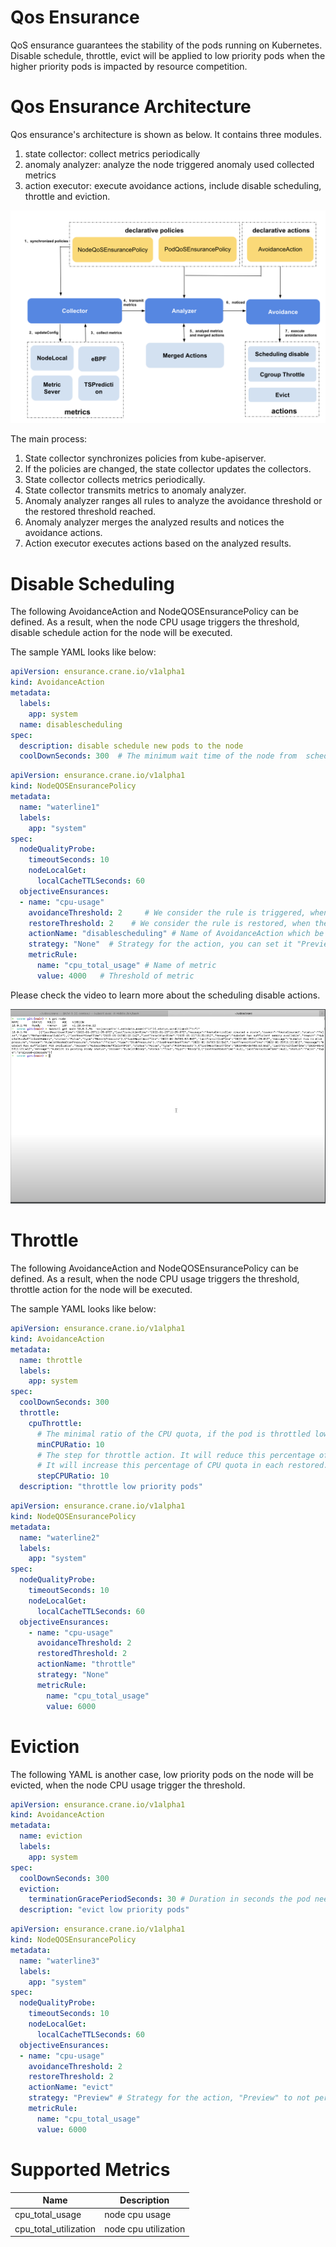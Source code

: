 # Qos Ensurance
QoS ensurance guarantees the stability of the pods running on Kubernetes.
Disable schedule, throttle, evict will be applied to low priority pods when the higher priority pods is impacted by resource competition.

# Qos Ensurance Architecture
Qos ensurance's architecture is shown as below. It contains three modules.
1. state collector: collect metrics periodically
2. anomaly analyzer: analyze the node triggered anomaly used collected metrics
3. action executor: execute avoidance actions, include disable scheduling, throttle and eviction.

<div align="center"><img src="../images/crane-qos-ensurance.png" style="width:900px;" /></div>

The main process:
1. State collector synchronizes policies from kube-apiserver.
2. If the policies are changed, the state collector updates the collectors.
3. State collector collects metrics periodically.
4. State collector transmits metrics to anomaly analyzer.
5. Anomaly analyzer ranges all rules to analyze the avoidance threshold or the restored threshold reached.
6. Anomaly analyzer merges the analyzed results and notices the avoidance actions.
7. Action executor executes actions based on the analyzed results.

# Disable Scheduling

The following AvoidanceAction and NodeQOSEnsurancePolicy can be defined. As a result, when the node CPU usage triggers the threshold, disable schedule action for the node will be executed.

The sample YAML looks like below:

```yaml
apiVersion: ensurance.crane.io/v1alpha1
kind: AvoidanceAction
metadata:
  labels:
    app: system
  name: disablescheduling
spec:
  description: disable schedule new pods to the node
  coolDownSeconds: 300  # The minimum wait time of the node from  scheduling disable status to normal status
```

```yaml
apiVersion: ensurance.crane.io/v1alpha1
kind: NodeQOSEnsurancePolicy
metadata:
  name: "waterline1"
  labels:
    app: "system"
spec:
  nodeQualityProbe: 
    timeoutSeconds: 10
    nodeLocalGet:
      localCacheTTLSeconds: 60
  objectiveEnsurances:
  - name: "cpu-usage"
    avoidanceThreshold: 2     # We consider the rule is triggered, when the threshold reached continued so many times
    restoreThreshold: 2    # We consider the rule is restored, when the threshold not reached continued so many times
    actionName: "disablescheduling" # Name of AvoidanceAction which be associated  
    strategy: "None"  # Strategy for the action, you can set it "Preview" to not perform actually
    metricRule:
      name: "cpu_total_usage" # Name of metric
      value: 4000   # Threshold of metric
```

Please check the video to learn more about the scheduling disable actions.

[![disable scheduling example video](../images/disablescheduling-example.png)](https://youtu.be/87bnz5LasbI "disable scheduling")


# Throttle

The following AvoidanceAction and NodeQOSEnsurancePolicy can be defined. As a result, when the node CPU usage triggers the threshold, throttle action for the node will be executed.

The sample YAML looks like below:

```yaml
apiVersion: ensurance.crane.io/v1alpha1
kind: AvoidanceAction
metadata:
  name: throttle
  labels:
    app: system
spec:
  coolDownSeconds: 300
  throttle:
    cpuThrottle:
      # The minimal ratio of the CPU quota, if the pod is throttled lower than this ratio, it will be set to this.
      minCPURatio: 10
      # The step for throttle action. It will reduce this percentage of CPU quota in each avoidance triggered.
      # It will increase this percentage of CPU quota in each restored.
      stepCPURatio: 10  
  description: "throttle low priority pods"
```

```yaml
apiVersion: ensurance.crane.io/v1alpha1
kind: NodeQOSEnsurancePolicy
metadata:
  name: "waterline2"
  labels:
    app: "system"
spec:
  nodeQualityProbe:
    timeoutSeconds: 10
    nodeLocalGet:
      localCacheTTLSeconds: 60
  objectiveEnsurances:
    - name: "cpu-usage"
      avoidanceThreshold: 2
      restoredThreshold: 2
      actionName: "throttle"
      strategy: "None"
      metricRule:
        name: "cpu_total_usage"
        value: 6000
```

# Eviction

The following YAML is another case, low priority pods on the node will be evicted, when the node CPU usage trigger the threshold.

```yaml
apiVersion: ensurance.crane.io/v1alpha1
kind: AvoidanceAction
metadata:
  name: eviction
  labels:
    app: system
spec:
  coolDownSeconds: 300
  eviction:
    terminationGracePeriodSeconds: 30 # Duration in seconds the pod needs to terminate gracefully.
  description: "evict low priority pods"
```

```yaml
apiVersion: ensurance.crane.io/v1alpha1
kind: NodeQOSEnsurancePolicy
metadata:
  name: "waterline3"
  labels:
    app: "system"
spec:
  nodeQualityProbe: 
    timeoutSeconds: 10
    nodeLocalGet:
      localCacheTTLSeconds: 60
  objectiveEnsurances:
  - name: "cpu-usage"
    avoidanceThreshold: 2
    restoreThreshold: 2
    actionName: "evict"
    strategy: "Preview" # Strategy for the action, "Preview" to not perform actually
    metricRule:
      name: "cpu_total_usage"
      value: 6000
```

# Supported Metrics

Name     | Description
---------|-------------
cpu_total_usage | node cpu usage
cpu_total_utilization | node cpu utilization